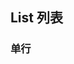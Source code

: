 
<div class="demo-header">
<p class="overviewicon">
  <span class="wapi-ui-list title-icon"/>
</p>

## List 列表

<mobile-uxlink widget-name="List"></mobile-uxlink>
</div>

### 单行

<mobile-view link="list/single-line"></mobile-view>

<br>
